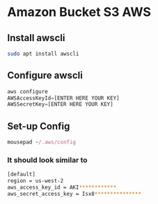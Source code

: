 # Amazon Bucket S3 AWS

## Install awscli

```bash
sudo apt install awscli
```

## Configure awscli

```javascript
aws configure
AWSAccessKeyId=[ENTER HERE YOUR KEY]
AWSSecretKey=[ENTER HERE YOUR KEY]
```

## Set-up Config

```javascript
mousepad ~/.aws/config
```

### It should look similar to

```bash
[default]
region = us-west-2
aws_access_key_id = AKI************
aws_secret_access_key = Isx8***************
```
